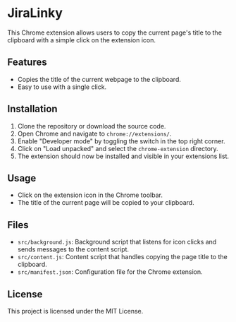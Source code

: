 # JiraLinky

This Chrome extension allows users to copy the current page's title to the clipboard with a simple click on the extension icon.

## Features

- Copies the title of the current webpage to the clipboard.
- Easy to use with a single click.

## Installation

1. Clone the repository or download the source code.
2. Open Chrome and navigate to `chrome://extensions/`.
3. Enable "Developer mode" by toggling the switch in the top right corner.
4. Click on "Load unpacked" and select the `chrome-extension` directory.
5. The extension should now be installed and visible in your extensions list.

## Usage

- Click on the extension icon in the Chrome toolbar.
- The title of the current page will be copied to your clipboard.

## Files

- `src/background.js`: Background script that listens for icon clicks and sends messages to the content script.
- `src/content.js`: Content script that handles copying the page title to the clipboard.
- `src/manifest.json`: Configuration file for the Chrome extension.

## License

This project is licensed under the MIT License.